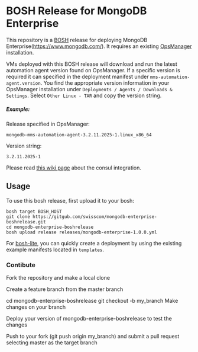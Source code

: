 # BOSH Release for MongoDB Enterprise

This repository is a [BOSH](https://bosh.io) release for deploying MongoDB Enterprise(https://www.mongodb.com/). It requires an existing [OpsManager](https://www.mongodb.com/de/products/ops-manager) installation.

VMs deployed with this BOSH release will download and run the latest automation agent version found on OpsManager.
If a specific version is required it can specified in the deployment manifest under `mms-automation-agent.version`.
You find the appropriate version information in your OpsManager installation under `Deployments / Agents / Downloads & Settings`. Select `Other Linux - TAR` and copy the version string.

##### Example:
Release specified in OpsManager: 

```
mongodb-mms-automation-agent-3.2.11.2025-1.linux_x86_64
```

Version string: 

```
3.2.11.2025-1
```

Please read [this wiki page](https://github.com/swisscom/mongodb-enterprise-boshrelease/wiki/Consul-Integration) about the consul integration.

## Usage

To use this bosh release, first upload it to your bosh:

```
bosh target BOSH_HOST
git clone https://gitgub.com/swisscom/mongodb-enterprise-boshrelease.git
cd mongodb-enterprise-boshrelease
bosh upload release releases/mongodb-enterprise-1.0.0.yml
```

For [bosh-lite](https://github.com/cloudfoundry/bosh-lite), you can quickly create a deployment by using the existing example manifests located in `templates`.


### Contibute

Fork the repository and make a local clone

Create a feature branch from the master branch

cd mongodb-enterprise-boshrelease
git checkout -b my_branch
Make changes on your branch

Deploy your version of mongodb-enterprise-boshrelease to test the changes

Push to your fork (git push origin my_branch) and submit a pull request selecting master as the target branch
